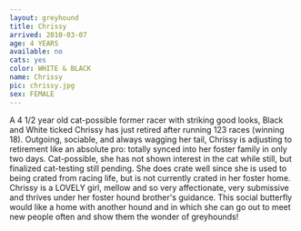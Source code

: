 ```yaml
---
layout: greyhound
title: Chrissy
arrived: 2010-03-07
age: 4 YEARS
available: no
cats: yes
color: WHITE & BLACK
name: Chrissy
pic: chrissy.jpg
sex: FEMALE
---
```


A 4 1/2 year old cat-possible former racer with striking good looks, Black and White ticked Chrissy has just retired
after running 123 races (winning 18). Outgoing, sociable, and always wagging her tail, Chrissy is adjusting to
retirement like an absolute pro: totally synced into her foster family in only two days. Cat-possible, she has not shown
interest in the cat while still, but finalized cat-testing still pending. She does crate well since she is used to being
crated from racing life, but is not currently crated in her foster home. Chrissy is a LOVELY girl, mellow and so very
affectionate, very submissive and thrives under her foster hound brother's guidance. This social butterfly would like a
home with another hound and in which she can go out to meet new people often and show them the wonder of greyhounds!
